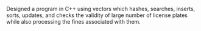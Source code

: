 Designed a program in C++ using vectors which hashes, searches, inserts, sorts, updates, and checks the validity of large number of license plates while also processing the fines associated with them.
